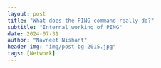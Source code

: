 ```yaml
---
layout: post
title: "What does the PING command really do?"
subtitle: "Internal working of PING"
date: 2024-07-31
author: "Navneet Nishant"
header-img: "img/post-bg-2015.jpg"
tags: [Network]
---
```


